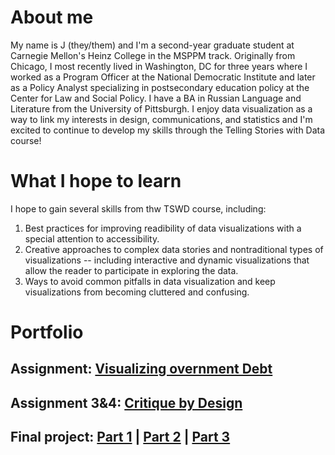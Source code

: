 # About me
My name is J (they/them) and I'm a second-year graduate student at Carnegie Mellon's Heinz College in the MSPPM track. Originally from Chicago, I most recently lived in Washington, DC for three years where I worked as a Program Officer at the National Democratic Institute and later as a Policy Analyst specializing in postsecondary education policy at the Center for Law and Social Policy. I have a BA in Russian Language and Literature from the University of Pittsburgh. I enjoy data visualization as a way to link my interests in design, communications, and statistics and I'm excited to continue to develop my skills through the Telling Stories with Data course!

# What I hope to learn
I hope to gain several skills from thw TSWD course, including:

1. Best practices for improving readibility of data visualizations with a special attention to accessibility.
2. Creative approaches to complex data stories and nontraditional types of visualizations -- including interactive and dynamic visualizations that allow the reader to participate in exploring the data.
3. Ways to avoid common pitfalls in data visualization and keep visualizations from becoming cluttered and confusing.

# Portfolio

## Assignment: [Visualizing overnment Debt](assignment2.md)


## Assignment 3&4: [Critique by Design](critique-by-design.md)


## Final project: [Part 1](final-project-part-one.md) | [Part 2](final-project-part-two.md) | [Part 3](final-project-part-three.md)

